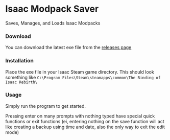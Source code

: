 # Isaac Modpack Saver
Saves, Manages, and Loads Isaac Modpacks

### Download
You can download the latest exe file from the [releases page](https://github.com/RoarkCats/Isaac-Modpack-Saver/releases)

### Installation
Place the exe file in your Isaac Steam game directory.
This should look something like `C:\Program Files\Steam\steamapps\common\The Binding of Isaac Rebirth\`

### Usage
Simply run the program to get started.

Pressing enter on many prompts with nothing typed have special quick functions or exit functions
(ei, entering nothing on the save function will act like creating a backup using time and date, also the only way to exit the edit mode)
